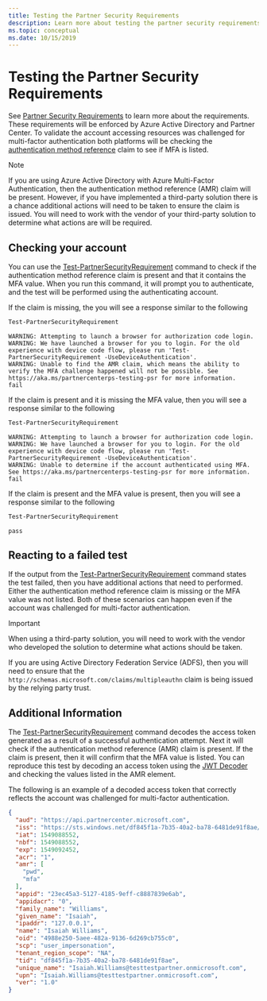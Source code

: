 ```yaml
---
title: Testing the Partner Security Requirements
description: Learn more about testing the partner security requirements.
ms.topic: conceptual
ms.date: 10/15/2019
---
```


# Testing the Partner Security Requirements

See [Partner Security Requirements](https://docs.microsoft.com/partner-center/partner-security-requirements) to learn more about the requirements. These requirements will be enforced by Azure Active Directory and Partner Center. To validate the account accessing resources was challenged for multi-factor authentication both platforms will be checking the [authentication method reference](https://tools.ietf.org/html/rfc8176) claim to see if MFA is listed.

> [!NOTE]
> If you are using Azure Active Directory with Azure Multi-Factor Authentication, then the authentication method reference (AMR) claim will be present. However, if you have implemented a third-party solution there is a chance additional actions will need to be taken to ensure the claim is issued. You will need to work with the vendor of your third-party solution to determine what actions are will be required.

## Checking your account

You can use the [Test-PartnerSecurityRequirement](https://docs.microsoft.com/powershell/module/partnercenter/Test-PartnerSecurityRequirement) command to check if the authentication method reference claim is present and that it contains the MFA value. When you run this command, it will prompt you to authenticate, and the test will be performed using the authenticating account.

If the claim is missing, the you will see a response similar to the following

```powershell
Test-PartnerSecurityRequirement
```

```output
WARNING: Attempting to launch a browser for authorization code login.
WARNING: We have launched a browser for you to login. For the old experience with device code flow, please run 'Test-PartnerSecurityRequirement -UseDeviceAuthentication'.
WARNING: Unable to find the AMR claim, which means the ability to verify the MFA challenge happened will not be possible. See https://aka.ms/partnercenterps-testing-psr for more information.
fail
```

If the claim is present and it is missing the MFA value, then you will see a response similar to the following

```powershell
Test-PartnerSecurityRequirement
```

```output
WARNING: Attempting to launch a browser for authorization code login.
WARNING: We have launched a browser for you to login. For the old experience with device code flow, please run 'Test-PartnerSecurityRequirement -UseDeviceAuthentication'.
WARNING: Unable to determine if the account authenticated using MFA. See https://aka.ms/partnercenterps-testing-psr for more information.
fail
```

If the claim is present and the MFA value is present, then you will see a response similar to the following

```powershell
Test-PartnerSecurityRequirement
```

```output
pass
```

## Reacting to a failed test

If the output from the [Test-PartnerSecurityRequirement](https://docs.microsoft.com/powershell/module/partnercenter/Test-PartnerSecurityRequirement) command states the test failed, then you have additional actions that need to performed. Either the authentication method reference claim is missing or the MFA value was not listed. Both of these scenarios can happen even if the account was challenged for multi-factor authentication.

> [!IMPORTANT]
> When using a third-party solution, you will need to work with the vendor who developed the solution to determine what actions should be taken.

If you are using Active Directory Federation Service (ADFS), then you will need to ensure that the `http://schemas.microsoft.com/claims/multipleauthn` claim is being issued by the relying party trust.

## Additional Information

The [Test-PartnerSecurityRequirement](https://docs.microsoft.com/powershell/module/partnercenter/Test-PartnerSecurityRequirement) command decodes the access token generated as a result of a successful authentication attempt. Next it will check if the authentication method reference (AMR) claim is present. If the claim is present, then it will confirm that the MFA value is listed. You can reproduce this test by decoding an access token using the [JWT Decoder](https://adfshelp.microsoft.com/JwtDecoder/GetToken) and checking the values listed in the AMR element.

The following is an example of a decoded access token that correctly reflects the account was challenged for multi-factor authentication.

```json
{
  "aud": "https://api.partnercenter.microsoft.com",
  "iss": "https://sts.windows.net/df845f1a-7b35-40a2-ba78-6481de91f8ae/",
  "iat": 1549088552,
  "nbf": 1549088552,
  "exp": 1549092452,
  "acr": "1",
  "amr": [
    "pwd",
    "mfa"
  ],
  "appid": "23ec45a3-5127-4185-9eff-c8887839e6ab",
  "appidacr": "0",
  "family_name": "Williams",
  "given_name": "Isaiah",
  "ipaddr": "127.0.0.1",
  "name": "Isaiah Williams",
  "oid": "4988e250-5aee-482a-9136-6d269cb755c0",
  "scp": "user_impersonation",
  "tenant_region_scope": "NA",
  "tid": "df845f1a-7b35-40a2-ba78-6481de91f8ae",
  "unique_name": "Isaiah.Williams@testtestpartner.onmicrosoft.com",
  "upn": "Isaiah.Williams@testtestpartner.onmicrosoft.com",
  "ver": "1.0"
}
```
